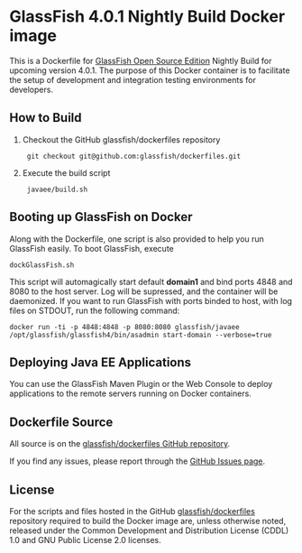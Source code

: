 # GlassFish 4.0.1 Nightly Build Docker image

This is a Dockerfile for [GlassFish Open Source Edition](http://www.glassfish.org) Nightly Build for upcoming version 4.0.1. The purpose of this Docker container is to facilitate the setup of development and integration testing environments for developers.

## How to Build

1. Checkout the GitHub glassfish/dockerfiles repository

        git checkout git@github.com:glassfish/dockerfiles.git

2. Execute the build script

        javaee/build.sh

## Booting up GlassFish on Docker

Along with the Dockerfile, one script is also provided to help you run GlassFish easily. To boot GlassFish, execute

    dockGlassFish.sh

This script will automagically start default **domain1** and bind ports 4848 and 8080 to the host server. Log will be supressed, and the container will be daemonized. If you want to run GlassFish with ports binded to host, with log files on STDOUT, run the following command:

    docker run -ti -p 4848:4848 -p 8080:8080 glassfish/javaee /opt/glassfish/glassfish4/bin/asadmin start-domain --verbose=true

## Deploying Java EE Applications

You can use the GlassFish Maven Plugin or the Web Console to deploy applications to the remote servers running on Docker containers.

## Dockerfile Source
All source is on the [glassfish/dockerfiles GitHub repository](https://github.com/glassfish/dockerfiles).

If you find any issues, please report through the [GitHub Issues page](https://github.com/glassfish/dockerfiles/issues).

## License
For the scripts and files hosted in the GitHub [glassfish/dockerfiles](https://github.com/glassfish/dockerfiles/) repository required to build the Docker image are, unless otherwise noted, released under the Common Development and Distribution License (CDDL) 1.0 and GNU Public License 2.0 licenses.

